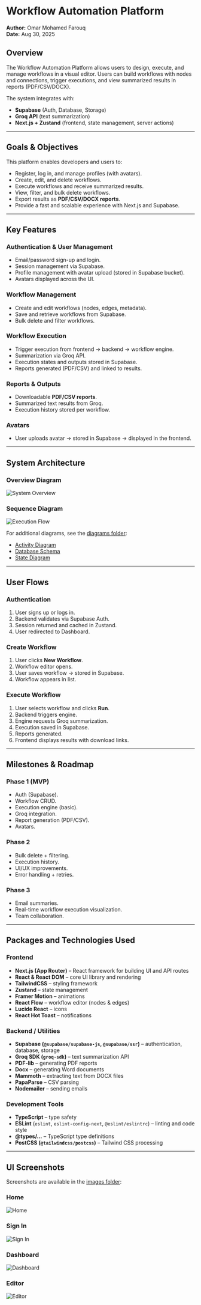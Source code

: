 # Workflow Automation Platform

**Author:** Omar Mohamed Farouq  
**Date:** Aug 30, 2025

## Overview

The Workflow Automation Platform allows users to design, execute, and manage workflows in a visual editor. Users can build workflows with nodes and connections, trigger executions, and view summarized results in reports (PDF/CSV/DOCX).

The system integrates with:

- **Supabase** (Auth, Database, Storage)
- **Groq API** (text summarization)
- **Next.js + Zustand** (frontend, state management, server actions)

---

## Goals & Objectives

This platform enables developers and users to:

- Register, log in, and manage profiles (with avatars).
- Create, edit, and delete workflows.
- Execute workflows and receive summarized results.
- View, filter, and bulk delete workflows.
- Export results as **PDF/CSV/DOCX reports**.
- Provide a fast and scalable experience with Next.js and Supabase.

---

## Key Features

### Authentication & User Management

- Email/password sign-up and login.
- Session management via Supabase.
- Profile management with avatar upload (stored in Supabase bucket).
- Avatars displayed across the UI.

### Workflow Management

- Create and edit workflows (nodes, edges, metadata).
- Save and retrieve workflows from Supabase.
- Bulk delete and filter workflows.

### Workflow Execution

- Trigger execution from frontend → backend → workflow engine.
- Summarization via Groq API.
- Execution states and outputs stored in Supabase.
- Reports generated (PDF/CSV) and linked to results.

### Reports & Outputs

- Downloadable **PDF/CSV reports**.
- Summarized text results from Groq.
- Execution history stored per workflow.

### Avatars

- User uploads avatar → stored in Supabase → displayed in the frontend.

---

## System Architecture

### Overview Diagram

![System Overview](diagrams/overview.png)

### Sequence Diagram

![Execution Flow](diagrams/sequence-diagram.png)

For additional diagrams, see the [diagrams folder](./diagrams):

- [Activity Diagram](./diagrams/activity-diagram.png)
- [Database Schema](./diagrams/database-schema.png)
- [State Diagram](./diagrams/state-diagram.png)

---

## User Flows

### Authentication

1. User signs up or logs in.
2. Backend validates via Supabase Auth.
3. Session returned and cached in Zustand.
4. User redirected to Dashboard.

### Create Workflow

1. User clicks **New Workflow**.
2. Workflow editor opens.
3. User saves workflow → stored in Supabase.
4. Workflow appears in list.

### Execute Workflow

1. User selects workflow and clicks **Run**.
2. Backend triggers engine.
3. Engine requests Groq summarization.
4. Execution saved in Supabase.
5. Reports generated.
6. Frontend displays results with download links.

---

## Milestones & Roadmap

### Phase 1 (MVP)

- Auth (Supabase).
- Workflow CRUD.
- Execution engine (basic).
- Groq integration.
- Report generation (PDF/CSV).
- Avatars.

### Phase 2

- Bulk delete + filtering.
- Execution history.
- UI/UX improvements.
- Error handling + retries.

### Phase 3

- Email summaries.
- Real-time workflow execution visualization.
- Team collaboration.

---

## Packages and Technologies Used

### Frontend

- **Next.js (App Router)** – React framework for building UI and API routes
- **React & React DOM** – core UI library and rendering
- **TailwindCSS** – styling framework
- **Zustand** – state management
- **Framer Motion** – animations
- **React Flow** – workflow editor (nodes & edges)
- **Lucide React** – icons
- **React Hot Toast** – notifications

### Backend / Utilities

- **Supabase (`@supabase/supabase-js`, `@supabase/ssr`)** – authentication, database, storage
- **Groq SDK (`groq-sdk`)** – text summarization API
- **PDF-lib** – generating PDF reports
- **Docx** – generating Word documents
- **Mammoth** – extracting text from DOCX files
- **PapaParse** – CSV parsing
- **Nodemailer** – sending emails

### Development Tools

- **TypeScript** – type safety
- **ESLint** (`eslint`, `eslint-config-next`, `@eslint/eslintrc`) – linting and code style
- **@types/...** – TypeScript type definitions
- **PostCSS (`@tailwindcss/postcss`)** – Tailwind CSS processing

---

## UI Screenshots

Screenshots are available in the [images folder](./public/images):

### Home

![Home](./public/images/home.png)

### Sign In

![Sign In](./public/images/signin.png)

### Dashboard

![Dashboard](./public/images/dashboard.png)

### Editor

![Editor](./public/images/editor.png)
